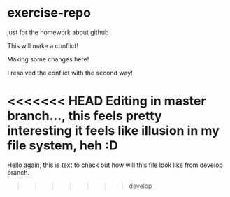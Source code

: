 # exercise-repo
just for the homework about github

This will make a conflict!

Making some changes here!

I resolved the conflict with the second way!

<<<<<<< HEAD
Editing in master branch..., this feels pretty interesting it feels like illusion in my file system, heh :D
=======
Hello again, this is text to check out how will this file look like from develop branch.

>>>>>>> develop
